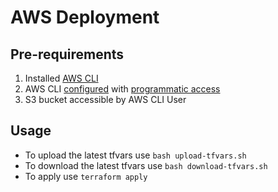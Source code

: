 # AWS Deployment

## Pre-requirements
1) Installed [AWS CLI](https://docs.aws.amazon.com/cli/latest/userguide/getting-started-install.html)
2) AWS CLI [configured](https://docs.aws.amazon.com/cli/latest/userguide/cli-configure-quickstart.html) with [programmatic access](https://docs.aws.amazon.com/IAM/latest/UserGuide/id_users_create.html)
3) S3 bucket accessible by AWS CLI User


## Usage
- To upload the latest tfvars use `bash upload-tfvars.sh`
- To download the latest tfvars use `bash download-tfvars.sh`
- To apply use `terraform apply`